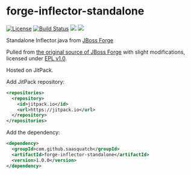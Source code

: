 # forge-inflector-standalone

[![License](https://img.shields.io/badge/License-EPL%201.0-red.svg)](https://opensource.org/licenses/EPL-1.0)
[![Build Status](https://travis-ci.org/saasquatch/forge-inflector-standalone.svg?branch=master)](https://travis-ci.org/saasquatch/forge-inflector-standalone)
[![](https://jitci.com/gh/saasquatch/forge-inflector-standalone/svg)](https://jitci.com/gh/saasquatch/forge-inflector-standalone)
[![](https://jitpack.io/v/saasquatch/forge-inflector-standalone.svg)](https://jitpack.io/#saasquatch/forge-inflector-standalone)

Standalone Inflector.java from [JBoss Forge](https://github.com/forge)

Pulled from [the original source of JBoss Forge](https://github.com/forge/core/blob/223ea7fd6b53951787f778e48b3507b1da6e87e9/text/src/main/java/org/jboss/forge/addon/text/Inflector.java) with slight modifications, licensed under [EPL v1.0](https://www.eclipse.org/legal/epl-v10.html).

Hosted on JitPack.

Add JitPack repository:

```xml
<repositories>
  <repository>
    <id>jitpack.io</id>
    <url>https://jitpack.io</url>
  </repository>
</repositories>
```

Add the dependency:

```xml
<dependency>
  <groupId>com.github.saasquatch</groupId>
  <artifactId>forge-inflector-standalone</artifactId>
  <version>1.0.0</version>
</dependency>
```
